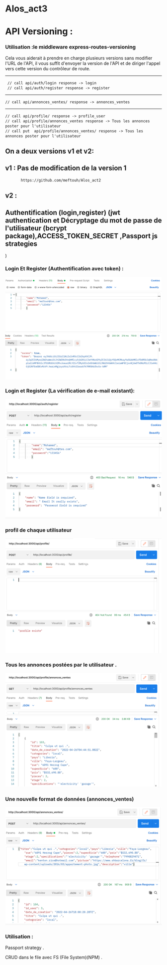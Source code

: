 # Alos_act3

# API Versioning :

### Utilisation  :le middleware express-routes-versioning

Cela vous aiderait à prendre en charge plusieurs versions sans modifier l'URL de l'API, il vous suffit d'envoyer la version de l'API et de diriger l'appel vers cette version du contrôleur de route.

----------------------------------------


     // call api/auth/login response -> login 
     // call api/auth/register response -> register
----------------------------------------

    // call api/annonces_ventes/ response -> annonces_ventes
----------------------------------------

    // call api/profile/ response -> profile_user
    // call api/profile/annonces_ventes response -> Tous les annonces poster pour l'utilisateur
    // call put  api/profile/annonces_ventes/ response -> Tous les annonces poster pour l'utilisateur



## On a deux versions v1 et v2:

## v1 :        Pas de modification de la version 1

           https://github.com/meftouh/Alos_act2

## v2 : 
    
  ## Authentification (login,register) (jwt authentication et Décryptage du mot de passe de l'utilisateur (bcrypt package),ACCESS_TOKEN_SECRET ,Passport js strategies
)
  
   ### Login Et Register (Authentification avec token) :
      
  ![](images/Capture%20d’écran%202022-04-26%20à%2018.39.05.png)

   ### Login et Register (La vérification de e-mail existant): 
   
   ![](images/Capture%20d’écran%202022-04-26%20à%2018.58.23.png)

   
  ### profil de chaque utilisateur 
   ![](images/Capture%20d’écran%202022-04-26%20à%2019.01.07.png)

  
   ### Tous les annonces postées par le utilisateur . 
  
   ![]( images/Capture%20d’écran%202022-04-26%20à%2019.01.36.png)


  ### Une nouvelle format de données (annonces_ventes)
  
   ![](images/Capture%20d’écran%202022-04-26%20à%2019.00.27.png)

  
  ### Utilisation : 
   
   Passport strategy .
  
   CRUD dans le file avec  FS (File System)(NPM)  .
  
